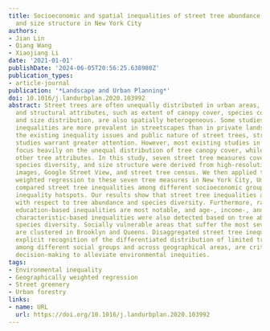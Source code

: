 ```yaml
---
title: Socioeconomic and spatial inequalities of street tree abundance, species diversity,
  and size structure in New York City
authors:
- Jian Lin
- Qiang Wang
- Xiaojiang Li
date: '2021-01-01'
publishDate: '2024-06-05T20:56:25.638980Z'
publication_types:
- article-journal
publication: '*Landscape and Urban Planning*'
doi: 10.1016/j.landurbplan.2020.103992
abstract: Street trees are often unequally distributed in urban areas, and their physical
  and structural attributes, such as extent of canopy cover, species composition,
  and size distribution, are also spatially heterogeneous. Some studies report that
  inequalities are more prevalent in streetscapes than in private landscapes. Considering
  the existing inequality issues and public nature of street trees, street tree inequality
  studies warrant greater attention. However, most existing studies in this field
  focus heavily on the unequal distribution of tree canopy cover, while disregarding
  other tree attributes. In this study, seven street tree measures covering tree abundance,
  species diversity, and size structure were derived from high-resolution satellite
  images, Google Street View, and street tree census. We then applied the geographically
  weighted regression to these seven tree measures in New York City, United States,
  compared street tree inequalities among different socioeconomic groups, and identified
  inequality hotspots. Our results show that street tree inequalities are greatest
  with respect to tree abundance and species diversity. Furthermore, race-based and
  education-based inequalities are most notable, and age-, income-, and household
  characteristic-based inequalities were also detected based on tree abundance or
  species diversity. Socially vulnerable areas that suffer the most severe inequalities
  are clustered in Brooklyn and Queens. Disaggregated street tree inequalities, with
  explicit recognition of the differentiated distribution of limited tree resources
  among different social groups and across geographical areas, are critical for effective
  decision-making to alleviate environmental inequities.
tags:
- Environmental inequality
- Geographically weighted regression
- Street greenery
- Urban forestry
links:
- name: URL
  url: https://doi.org/10.1016/j.landurbplan.2020.103992
---
```

